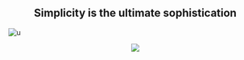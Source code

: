 <h2 align="center">Simplicity is the ultimate sophistication</h2>

![u](https://github.com/user-attachments/assets/8f8a96a1-85dc-4254-94ee-c5a21e8a56f9)

<p align="center">
    <a>
        <img src="https://skillicons.dev/icons?i=go,docker,java,spring,linux,mysql,azure,aws,terraform" />
    </a>
</p>
